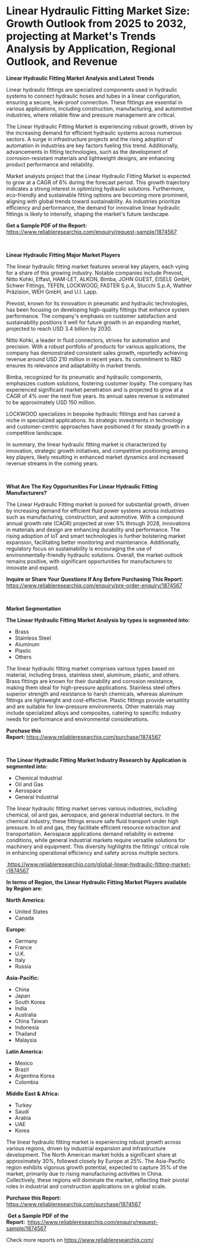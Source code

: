 <p><h1>Linear Hydraulic Fitting Market Size: Growth Outlook from 2025 to 2032, projecting at Market's Trends Analysis by Application, Regional Outlook, and Revenue</h1></p><p><strong>Linear Hydraulic Fitting Market Analysis and Latest Trends</strong></p>
<p><p>Linear hydraulic fittings are specialized components used in hydraulic systems to connect hydraulic hoses and tubes in a linear configuration, ensuring a secure, leak-proof connection. These fittings are essential in various applications, including construction, manufacturing, and automotive industries, where reliable flow and pressure management are critical.</p><p>The Linear Hydraulic Fitting Market is experiencing robust growth, driven by the increasing demand for efficient hydraulic systems across numerous sectors. A surge in infrastructure projects and the rising adoption of automation in industries are key factors fueling this trend. Additionally, advancements in fitting technologies, such as the development of corrosion-resistant materials and lightweight designs, are enhancing product performance and reliability.</p><p>Market analysts project that the Linear Hydraulic Fitting Market is expected to grow at a CAGR of 6% during the forecast period. This growth trajectory indicates a strong interest in optimizing hydraulic solutions. Furthermore, eco-friendly and sustainable fitting options are becoming more prominent, aligning with global trends toward sustainability. As industries prioritize efficiency and performance, the demand for innovative linear hydraulic fittings is likely to intensify, shaping the market's future landscape.</p></p>
<p><strong>Get a Sample PDF of the Report:&nbsp;</strong> <a href="https://www.reliableresearchiq.com/enquiry/request-sample/1874567?utm_campaign=2757&utm_medium=2&utm_source=Github&utm_content=ia&utm_term=28022025&utm_id=linear-hydraulic-fitting">https://www.reliableresearchiq.com/enquiry/request-sample/1874567</a></p>
<p>&nbsp;</p>
<p><strong>Linear Hydraulic Fitting Major Market Players</strong></p>
<p><p>The linear hydraulic fitting market features several key players, each vying for a share of this growing industry. Notable companies include Prevost, Nitto Kohki, Effast, HAM-LET, ALKON, Bimba, JOHN GUEST, EISELE GmbH, Schwer Fittings, TEFEN, LOCKWOOD, FASTER S.p.A, Stucchi S.p.A, Walther Präzision, WEH GmbH, and U.I. Lapp.</p><p>Prevost, known for its innovation in pneumatic and hydraulic technologies, has been focusing on developing high-quality fittings that enhance system performance. The company's emphasis on customer satisfaction and sustainability positions it well for future growth in an expanding market, projected to reach USD 3.4 billion by 2030.</p><p>Nitto Kohki, a leader in fluid connectors, strives for automation and precision. With a robust portfolio of products for various applications, the company has demonstrated consistent sales growth, reportedly achieving revenue around USD 210 million in recent years. Its commitment to R&D ensures its relevance and adaptability in market trends.</p><p>Bimba, recognized for its pneumatic and hydraulic components, emphasizes custom solutions, fostering customer loyalty. The company has experienced significant market penetration and is projected to grow at a CAGR of 4% over the next five years. Its annual sales revenue is estimated to be approximately USD 150 million.</p><p>LOCKWOOD specializes in bespoke hydraulic fittings and has carved a niche in specialized applications. Its strategic investments in technology and customer-centric approaches have positioned it for steady growth in a competitive landscape.</p><p>In summary, the linear hydraulic fitting market is characterized by innovation, strategic growth initiatives, and competitive positioning among key players, likely resulting in enhanced market dynamics and increased revenue streams in the coming years.</p></p>
<p>&nbsp;</p>
<p><strong>What Are The Key Opportunities For Linear Hydraulic Fitting Manufacturers?</strong></p>
<p><p>The Linear Hydraulic Fitting market is poised for substantial growth, driven by increasing demand for efficient fluid power systems across industries such as manufacturing, construction, and automotive. With a compound annual growth rate (CAGR) projected at over 5% through 2028, innovations in materials and design are enhancing durability and performance. The rising adoption of IoT and smart technologies is further bolstering market expansion, facilitating better monitoring and maintenance. Additionally, regulatory focus on sustainability is encouraging the use of environmentally-friendly hydraulic solutions. Overall, the market outlook remains positive, with significant opportunities for manufacturers to innovate and expand.</p></p>
<p><strong>Inquire or Share Your Questions If Any Before Purchasing This Report:</strong> <a href="https://www.reliableresearchiq.com/enquiry/pre-order-enquiry/1874567?utm_campaign=2757&utm_medium=2&utm_source=Github&utm_content=ia&utm_term=28022025&utm_id=linear-hydraulic-fitting">https://www.reliableresearchiq.com/enquiry/pre-order-enquiry/1874567</a></p>
<p>&nbsp;</p>
<p><strong>Market Segmentation</strong></p>
<p><strong>The Linear Hydraulic Fitting Market Analysis by types is segmented into:</strong></p>
<p><ul><li>Brass</li><li>Stainless Steel</li><li>Aluminum</li><li>Plastic</li><li>Others</li></ul></p>
<p><p>The linear hydraulic fitting market comprises various types based on material, including brass, stainless steel, aluminum, plastic, and others. Brass fittings are known for their durability and corrosion resistance, making them ideal for high-pressure applications. Stainless steel offers superior strength and resistance to harsh chemicals, whereas aluminum fittings are lightweight and cost-effective. Plastic fittings provide versatility and are suitable for low-pressure environments. Other materials may include specialized alloys and composites, catering to specific industry needs for performance and environmental considerations.</p></p>
<p><strong>Purchase this Report:&nbsp;</strong><a href="https://www.reliableresearchiq.com/purchase/1874567?utm_campaign=2757&utm_medium=2&utm_source=Github&utm_content=ia&utm_term=28022025&utm_id=linear-hydraulic-fitting">https://www.reliableresearchiq.com/purchase/1874567</a></p>
<p>&nbsp;</p>
<p><strong>The Linear Hydraulic Fitting Market Industry Research by Application is segmented into:</strong></p>
<p><ul><li>Chemical Industrial</li><li>Oil and Gas</li><li>Aerospace</li><li>General Industrial</li></ul></p>
<p><p>The linear hydraulic fitting market serves various industries, including chemical, oil and gas, aerospace, and general industrial sectors. In the chemical industry, these fittings ensure safe fluid transport under high pressure. In oil and gas, they facilitate efficient resource extraction and transportation. Aerospace applications demand reliability in extreme conditions, while general industrial markets require versatile solutions for machinery and equipment. This diversity highlights the fittings' critical role in enhancing operational efficiency and safety across multiple sectors.</p></p>
<p><a href="https://www.reliableresearchiq.com/global-linear-hydraulic-fitting-market-r1874567?utm_campaign=2757&utm_medium=2&utm_source=Github&utm_content=ia&utm_term=28022025&utm_id=linear-hydraulic-fitting">&nbsp;https://www.reliableresearchiq.com/global-linear-hydraulic-fitting-market-r1874567</a></p>
<p><strong>In terms of Region, the Linear Hydraulic Fitting Market Players available by Region are:</strong></p>
<p>
    <p> <strong> North America: </strong>
        <ul>
            <li>United States</li>
            <li>Canada</li>
        </ul>
        </p> 
    <p> <strong> Europe: </strong>
        <ul>
            <li>Germany</li>
            <li>France</li>
            <li>U.K.</li>
            <li>Italy</li>
            <li>Russia</li>
        </ul>
        </p> 
    <p> <strong> Asia-Pacific: </strong>
        <ul>
            <li>China</li>
            <li>Japan</li>
            <li>South Korea</li>
            <li>India</li>
            <li>Australia</li>
            <li>China Taiwan</li>
            <li>Indonesia</li>
            <li>Thailand</li>
            <li>Malaysia</li>
        </ul>
        </p> 
    <p> <strong> Latin America: </strong>
        <ul>
            <li>Mexico</li>
            <li>Brazil</li>
            <li>Argentina Korea</li>
            <li>Colombia</li>
        </ul>
        </p> 
    <p> <strong> Middle East & Africa: </strong>
        <ul>
            <li>Turkey</li>
            <li>Saudi</li>
            <li>Arabia</li>
            <li>UAE</li>
            <li>Korea</li>
        </ul>
    </p>
    </p>
<p><p>The linear hydraulic fitting market is experiencing robust growth across various regions, driven by industrial expansion and infrastructure development. The North American market holds a significant share at approximately 30%, followed closely by Europe at 25%. The Asia-Pacific region exhibits vigorous growth potential, expected to capture 35% of the market, primarily due to rising manufacturing activities in China. Collectively, these regions will dominate the market, reflecting their pivotal roles in industrial and construction applications on a global scale.</p></p>
<p><strong>Purchase this Report: </strong><a href="https://www.reliableresearchiq.com/purchase/1874567?utm_campaign=2757&utm_medium=2&utm_source=Github&utm_content=ia&utm_term=28022025&utm_id=linear-hydraulic-fitting">https://www.reliableresearchiq.com/purchase/1874567</a></p>
<p>&nbsp;<strong>Get a Sample PDF of the Report:&nbsp;&nbsp;</strong><a href="https://www.reliableresearchiq.com/enquiry/request-sample/1874567?utm_campaign=2757&utm_medium=2&utm_source=Github&utm_content=ia&utm_term=28022025&utm_id=linear-hydraulic-fitting">https://www.reliableresearchiq.com/enquiry/request-sample/1874567</a></p>
<p><strong></strong></p>
<p>Check more reports on <a href="https://www.reliableresearchiq.com/?utm_campaign=2757&utm_medium=2&utm_source=Github&utm_content=ia&utm_term=28022025&utm_id=linear-hydraulic-fitting">https://www.reliableresearchiq.com/</a></p>